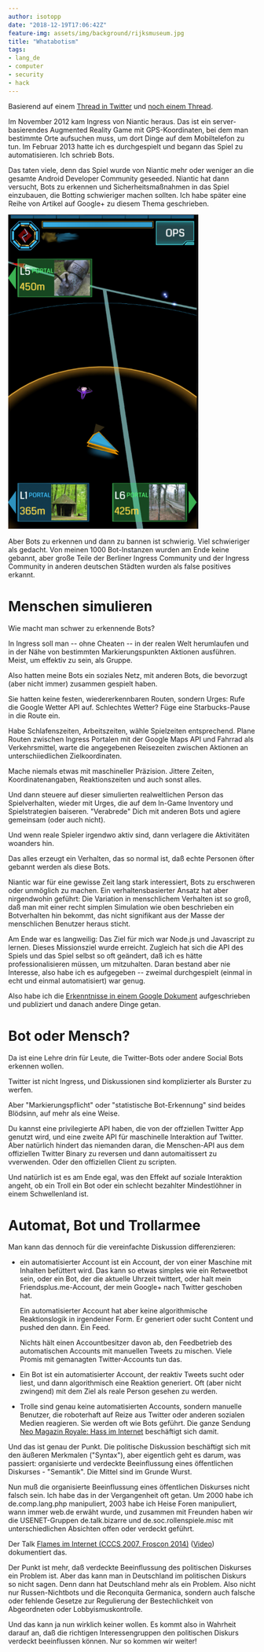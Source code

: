 ```yaml
---
author: isotopp
date: "2018-12-19T17:06:42Z"
feature-img: assets/img/background/rijksmuseum.jpg
title: "Whatabotism"
tags:
- lang_de
- computer
- security
- hack
---
```


Basierend auf einem [Thread in Twitter](https://twitter.com/isotopp/status/1075020503079886848) und [noch einem Thread](https://twitter.com/isotopp/status/1075394005502976001).

Im November 2012 kam Ingress von Niantic heraus.
Das ist ein server-basierendes Augmented Reality Game mit GPS-Koordinaten, bei dem man bestimmte Orte aufsuchen muss, um dort Dinge auf dem Mobiltelefon zu tun.
Im Februar 2013 hatte ich es durchgespielt und begann das Spiel zu automatisieren.
Ich schrieb Bots.

Das taten viele, denn das Spiel wurde von Niantic mehr oder weniger an die gesamte Android Developer Community geseeded.
Niantic hat dann versucht, Bots zu erkennen und Sicherheitsmaßnahmen in das Spiel einzubauen, die Botting schwieriger machen sollten.
Ich habe später eine Reihe von Artikel auf Google+ zu diesem Thema geschrieben.

![](/uploads/2018/12/whatabotism.png)

Aber Bots zu erkennen und dann zu bannen ist schwierig.
Viel schwieriger als gedacht.
Von meinen 1000 Bot-Instanzen wurden am Ende keine gebannt, aber große Teile der Berliner Ingress Community und der Ingress Community in anderen deutschen Städten wurden als false positives erkannt.

# Menschen simulieren

Wie macht man schwer zu erkennende Bots?

In Ingress soll man -- ohne Cheaten -- in der realen Welt herumlaufen und in der Nähe von bestimmten Markierungspunkten Aktionen ausführen.
Meist, um effektiv zu sein, als Gruppe.

Also hatten meine Bots ein soziales Netz, mit anderen Bots, die bevorzugt (aber nicht immer) zusammen gespielt haben.

Sie hatten keine festen, wiedererkennbaren Routen, sondern Urges:
Rufe die Google Wetter API auf.
Schlechtes Wetter?
Füge eine Starbucks-Pause in die Route ein.

Habe Schlafenszeiten, Arbeitszeiten, wähle Spielzeiten entsprechend.
Plane Routen zwischen Ingress Portalen mit der Google Maps API und Fahrrad als Verkehrsmittel, warte die angegebenen Reisezeiten zwischen Aktionen an unterschiiedlichen Zielkoordinaten.

Mache niemals etwas mit maschineller Präzision.
Jittere Zeiten, Koordinatenangaben, Reaktionszeiten und auch sonst alles.

Und dann steuere auf dieser simulierten realweltlichen Person das Spielverhalten, wieder mit Urges, die auf dem In-Game Inventory und Spielstrategien baiseren.
"Verabrede" Dich mit anderen Bots und agiere gemeinsam (oder auch nicht).

Und wenn reale Spieler irgendwo aktiv sind, dann verlagere die Aktivitäten woanders hin.

Das alles erzeugt ein Verhalten, das so normal ist, daß echte Personen öfter gebannt werden als diese Bots.

Niantic war für eine gewisse Zeit lang stark interessiert, Bots zu erschweren oder unmöglich zu machen.
Ein verhaltensbasierter Ansatz hat aber nirgendwohin geführt:
Die Variation in menschlichem Verhalten ist so groß, daß man mit einer recht simplen Simulation wie oben beschrieben ein Botverhalten hin bekommt, das nicht signifikant aus der Masse der menschlichen Benutzer heraus sticht.

Am Ende war es langweilig:
Das Ziel für mich war Node.js und Javascript zu lernen.
Dieses Missionsziel wurde erreicht.
Zugleich hat sich die API des Spiels und das Spiel selbst so oft geändert, daß ich es hätte professionalisieren müssen, um mitzuhalten.
Daran bestand aber nie Interesse, also habe ich es aufgegeben -- zweimal durchgespielt (einmal in echt und einmal automatisiert) war genug.

Also habe ich die [Erkenntnisse in einem Google Dokument](https://docs.google.com/document/d/1A252cvmjl86n9uZ0tyi2X4ZabxLE4ribJIEBbC8FifQ/edit) aufgeschrieben und publiziert und danach andere Dinge getan.

# Bot oder Mensch?

Da ist eine Lehre drin für Leute, die Twitter-Bots oder andere Social Bots erkennen wollen.

Twitter ist nicht Ingress, und Diskussionen sind komplizierter als Burster zu werfen.

Aber "Markierungspflicht" oder "statistische Bot-Erkennung" sind beides Blödsinn, auf mehr als eine Weise.

Du kannst eine privilegierte API haben, die von der offziellen Twitter App genutzt wird,
und eine zweite API für maschinelle Interaktion auf Twitter.
Aber natürlich hindert das niemanden daran, die Menschen-API aus dem offiziellen Twitter Binary zu reversen und dann automaitissert zu vverwenden.
Oder den offiziellen Client zu scripten.

Und natürlich ist es am Ende egal, was den Effekt auf soziale Interaktion angeht, ob ein Troll ein Bot oder ein schlecht bezahlter Mindestlöhner in einem Schwellenland ist.

# Automat, Bot und Trollarmee

Man kann das dennoch für die vereinfachte Diskussion differenzieren: 

- ein automatisierter Account ist ein Account, der von einer Maschine mit Inhalten befüttert wird.
  Das kann so etwas simples wie ein Retweetbot sein, oder ein Bot, der die aktuelle Uhrzeit twittert,
  oder halt mein Friendsplus.me-Account, der mein Google+ nach Twitter geschoben hat.

  Ein automatisierter Account hat aber keine algorithmische Reaktionslogik in irgendeiner Form.
  Er generiert oder sucht Content und pushed den dann. Ein Feed.

  Nichts hält einen Accountbesitzer davon ab, den Feedbetrieb des automatischen Accounts mit manuellen Tweets zu mischen. 
  Viele Promis mit gemanagten Twitter-Accounts tun das.  
- Ein Bot ist ein automatisierter Account, der reaktiv Tweets sucht oder liest, und dann algorithmisch eine Reaktion generiert.
  Oft (aber nicht zwingend) mit dem Ziel als reale Person gesehen zu werden.

- Trolle sind genau keine automatisierten Accounts, sondern manuelle Benutzer, die roboterhaft auf Reize aus Twitter oder anderen sozialen Medien reagieren.
  Sie werden oft wie Bots geführt. Die ganze Sendung [Neo Magazin Royale: Hass im Internet](https://www.youtube.com/watch?v=fAYjSLtz6wQ) beschäftigt sich damit.

Und das ist genau der Punkt.
Die politische Diskussion beschäftigt sich mit den äußeren Merkmalen ("Syntax"), aber eigentlich geht es darum, was passiert:
organisierte und verdeckte Beeinflussung eines öffentlichen Diskurses - "Semantik".
Die Mittel sind im Grunde Wurst.

Nun muß die organisierte Beeinflussung eines öffentlichen Diskurses nicht falsch sein.
Ich habe das in der Vergangenheit oft getan.
Um 2000 habe ich de.comp.lang.php manipuliert, 2003 habe ich Heise Foren manipuliert, wann immer web.de erwäht wurde,
und zusammen mit Freunden haben wir die USENET-Gruppen de.talk.bizarre und de.soc.rollenspiele.misc mit unterschiedlichen Absichten offen oder verdeckt geführt.

Der Talk [Flames im Internet (CCCS 2007, Froscon 2014)](https://www.slideshare.net/isotopp/flames-kommunikationszusammenbrche-im-netz)
([Video](https://www.youtube.com/watch?v=FXD3vk9M7SQ)) dokumentiert das.

Der Punkt ist mehr, daß verdeckte Beeinflussung des politischen Diskurses ein Problem ist. 
Aber das kann man in Deutschland im politischen Diskurs so nicht sagen.
Denn dann hat Deutschland mehr als ein Problem.
Also nicht nur Russen-Nichtbots und die Reconquita Germanica, sondern auch falsche oder fehlende Gesetze zur Regulierung der Bestechlichkeit von Abgeordneten oder Lobbyismuskontrolle.

Und das kann ja nun wirklich keiner wollen.
Es kommt also in Wahrheit darauf an, daß die richtigen Interessengruppen den politischen Diskurs verdeckt beeinflussen können.
Nur so kommen wir weiter!
